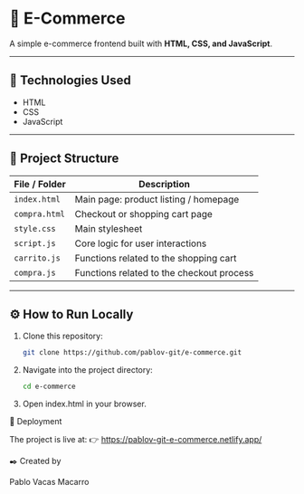 # 🛒 E-Commerce

A simple e-commerce frontend built with **HTML, CSS, and JavaScript**.

---

## 🧰 Technologies Used

- HTML  
- CSS  
- JavaScript  

---

## 📂 Project Structure

| File / Folder   | Description |
|-----------------|-------------|
| `index.html`    | Main page: product listing / homepage |
| `compra.html`   | Checkout or shopping cart page |
| `style.css`     | Main stylesheet |
| `script.js`     | Core logic for user interactions |
| `carrito.js`    | Functions related to the shopping cart |
| `compra.js`     | Functions related to the checkout process |

---

## ⚙️ How to Run Locally

1. Clone this repository:

   ```bash
   git clone https://github.com/pablov-git/e-commerce.git


2. Navigate into the project directory:

   ```bash
   cd e-commerce

3. Open index.html in your browser.


🚀 Deployment

The project is live at:
👉 https://pablov-git-e-commerce.netlify.app/


✒️ Created by

Pablo Vacas Macarro